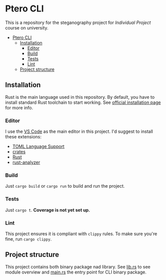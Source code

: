 # Ptero CLI

This is a repository for the steganography project for *Individual Project* course on university.
<!-- TOC -->
- [Ptero CLI](#ptero-cli)
  - [Installation](#installation)
    - [Editor](#editor)
    - [Build](#build)
    - [Tests](#tests)
    - [Lint](#lint)
  - [Project structure](#project-structure)
<!-- TOC -->

## Installation

Rust is the main language used in this repository. By default, you have to install standard Rust toolchain to start working.
See [official installation page](https://www.rust-lang.org/tools/install) for more info.

### Editor 

I use the [VS Code](https://code.visualstudio.com/download) as the main editor in this project. I'd suggest to install these extensions:
* [TOML Language Support](https://marketplace.visualstudio.com/items?itemName=be5invis.toml)
* [crates](https://marketplace.visualstudio.com/items?itemName=serayuzgur.crates)
* [Rust](https://marketplace.visualstudio.com/items?itemName=rust-lang.rust)
* [rust-analyzer](https://marketplace.visualstudio.com/items?itemName=matklad.rust-analyzer)

### Build

Just `cargo build` or `cargo run` to build and run the project.

### Tests

Just `cargo t`. **Coverage is not yet set up.**

### Lint

This project ensures it is compliant with `clippy` rules. To make sure you're fine, run `cargo clippy`.

## Project structure

This project contains both binary package nad library. See [lib.rs](./src/lib.rs) to see module overview and [main.rs](./src/main.rs) the entry point for CLI binary package.
